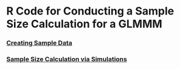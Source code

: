 # R Code for Conducting a Sample Size Calculation for a GLMMM

### [Creating Sample Data](sampleData.md)
### [Sample Size Calculation via Simulations](sampleSim.md)
